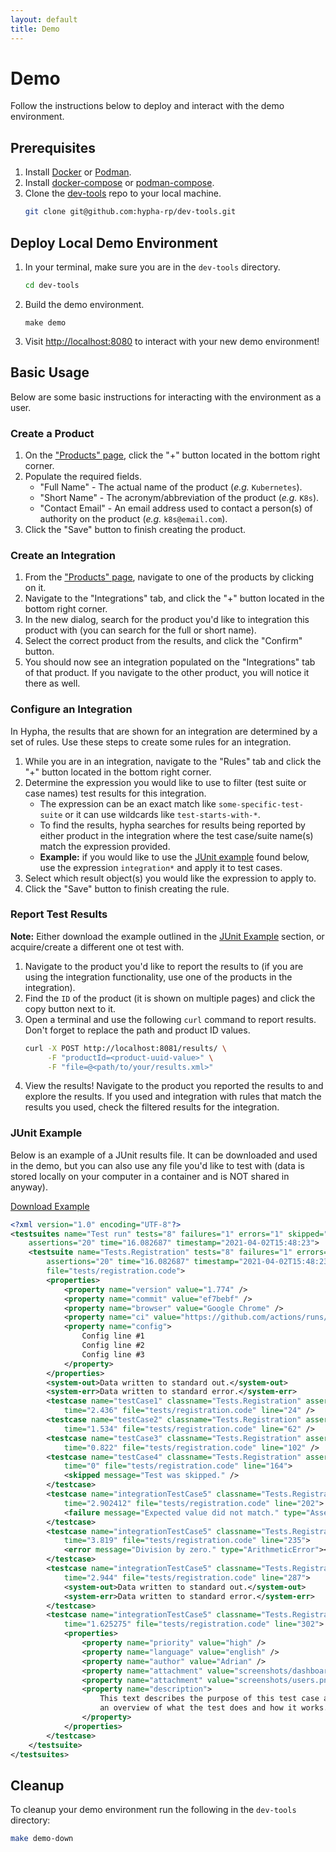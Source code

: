 ```yaml
---
layout: default
title: Demo
---
```


# Demo

Follow the instructions below to deploy and interact with the demo environment.

## Prerequisites

1. Install [Docker](https://docs.docker.com/engine/install/) or [Podman](https://podman.io/docs/installation).
2. Install [docker-compose](https://docs.docker.com/compose/install/) or [podman-compose](https://github.com/containers/podman-compose?tab=readme-ov-file#installation).
3. Clone the [dev-tools](https://github.com/hypha-rp/dev-tools) repo to your local machine.
   ```bash
   git clone git@github.com:hypha-rp/dev-tools.git
   ```

## Deploy Local Demo Environment

1. In your terminal, make sure you are in the `dev-tools` directory.
   ```bash
   cd dev-tools
   ```
2. Build the demo environment.
   ```
   make demo
   ```
3. Visit [http://localhost:8080](http://localhost:8080) to interact with your new demo environment!

## Basic Usage

Below are some basic instructions for interacting with the environment as a user.

### Create a Product

1. On the ["Products" page](http://localhost:8080/products), click the "+" button located in the bottom right corner.
2. Populate the required fields.
   - "Full Name" - The actual name of the product (*e.g.* `Kubernetes`).
   - "Short Name" - The acronym/abbreviation of the product (*e.g.* `K8s`).
   - "Contact Email" - An email address used to contact a person(s) of authority on the product (*e.g.* `k8s@email.com`).
3. Click the "Save" button to finish creating the product.

### Create an Integration

1. From the ["Products" page](http://localhost:8080/products), navigate to one of the products by clicking on it.
2. Navigate to the "Integrations" tab, and click the "+" button located in the bottom right corner.
3. In the new dialog, search for the product you'd like to integration this product with (you can search for the full or short name).
4. Select the correct product from the results, and click the "Confirm" button.
5. You should now see an integration populated on the "Integrations" tab of that product. If you navigate to the other product, you will notice it there as well.

### Configure an Integration

In Hypha, the results that are shown for an integration are determined by a set of rules. Use these steps to create some rules for an integration.

1. While you are in an integration, navigate to the "Rules" tab and click the "+" button located in the bottom right corner.
2. Determine the expression you would like to use to filter (test suite or case names) test results for this integration.
   - The expression can be an exact match like `some-specific-test-suite` or it can use wildcards like `test-starts-with-*`.
   - To find the results, hypha searches for results being reported by either product in the integration where the test case/suite name(s) match the expression provided.
   - **Example:** if you would like to use the [JUnit example](#junit-example) found below, use the expression `integration*` and apply it to test cases.
3. Select which result object(s) you would like the expression to apply to.
4. Click the "Save" button to finish creating the rule.

### Report Test Results

**Note:** Either download the example outlined in the [JUnit Example](#junit-example) section, or acquire/create a different one ot test with.

1. Navigate to the product you'd like to report the results to (if you are using the integration functionality, 
   use one of the products in the integration).
2. Find the `ID` of the product (it is shown on multiple pages) and click the copy button next to it.
3. Open a terminal and use the following `curl` command to report results. Don't forget to replace the path and product ID values.
   ```bash
   curl -X POST http://localhost:8081/results/ \
        -F "productId=<product-uuid-value>" \
        -F "file=@<path/to/your/results.xml>"
   ```
4. View the results! Navigate to the product you reported the results to and explore the results. If you used and integration with rules that match
   the results you used, check the filtered results for the integration. 

### JUnit Example

Below is an example of a JUnit results file. It can be downloaded and used in the demo, 
but you can also use any file you'd like to test with (data is stored locally on your computer in a container and is NOT shared in anyway).

<a href="demo_junit.xml" download>Download Example</a>
```xml
<?xml version="1.0" encoding="UTF-8"?>
<testsuites name="Test run" tests="8" failures="1" errors="1" skipped="1" 
    assertions="20" time="16.082687" timestamp="2021-04-02T15:48:23">
    <testsuite name="Tests.Registration" tests="8" failures="1" errors="1" skipped="1" 
        assertions="20" time="16.082687" timestamp="2021-04-02T15:48:23" 
        file="tests/registration.code">
        <properties>
            <property name="version" value="1.774" />
            <property name="commit" value="ef7bebf" />
            <property name="browser" value="Google Chrome" />
            <property name="ci" value="https://github.com/actions/runs/1234" />
            <property name="config">
                Config line #1
                Config line #2
                Config line #3
            </property>
        </properties>
        <system-out>Data written to standard out.</system-out>
        <system-err>Data written to standard error.</system-err>
        <testcase name="testCase1" classname="Tests.Registration" assertions="2"
            time="2.436" file="tests/registration.code" line="24" />
        <testcase name="testCase2" classname="Tests.Registration" assertions="6"
            time="1.534" file="tests/registration.code" line="62" />
        <testcase name="testCase3" classname="Tests.Registration" assertions="3"
            time="0.822" file="tests/registration.code" line="102" />
        <testcase name="testCase4" classname="Tests.Registration" assertions="0"
            time="0" file="tests/registration.code" line="164">
            <skipped message="Test was skipped." />
        </testcase>
        <testcase name="integrationTestCase5" classname="Tests.Registration" assertions="2"
            time="2.902412" file="tests/registration.code" line="202">
            <failure message="Expected value did not match." type="AssertionError"></failure>
        </testcase>
        <testcase name="integrationTestCase5" classname="Tests.Registration" assertions="0"
            time="3.819" file="tests/registration.code" line="235">
            <error message="Division by zero." type="ArithmeticError"></error>
        </testcase>
        <testcase name="integrationTestCase5" classname="Tests.Registration" assertions="3"
            time="2.944" file="tests/registration.code" line="287">
            <system-out>Data written to standard out.</system-out>
            <system-err>Data written to standard error.</system-err>
        </testcase>
        <testcase name="integrationTestCase5" classname="Tests.Registration" assertions="4"
            time="1.625275" file="tests/registration.code" line="302">
            <properties>
                <property name="priority" value="high" />
                <property name="language" value="english" />
                <property name="author" value="Adrian" />
                <property name="attachment" value="screenshots/dashboard.png" />
                <property name="attachment" value="screenshots/users.png" />
                <property name="description">
                    This text describes the purpose of this test case and provides
                    an overview of what the test does and how it works.
                </property>
            </properties>
        </testcase>
    </testsuite>
</testsuites>
```

## Cleanup

To cleanup your demo environment run the following in the `dev-tools` directory: 

```bash
make demo-down
```